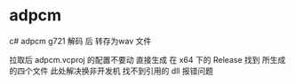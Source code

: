 # adpcm 
c# adpcm g721 解码  后 转存为wav 文件

拉取后 adpcm.vcproj 的配置不要动  直接生成  在 x64 下的 Release 找到 所生成的四个文件  此处解决换非开发机 找不到引用的 dll 报错问题

